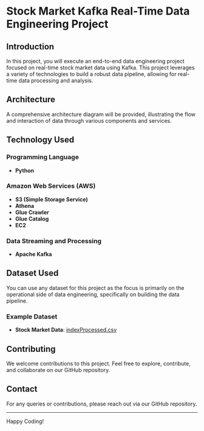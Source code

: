 # Stock Market Kafka Real-Time Data Engineering Project

## Introduction

In this project, you will execute an end-to-end data engineering project focused on real-time stock market data using Kafka. This project leverages a variety of technologies to build a robust data pipeline, allowing for real-time data processing and analysis.

## Architecture

A comprehensive architecture diagram will be provided, illustrating the flow and interaction of data through various components and services.

## Technology Used

### Programming Language
- **Python**

### Amazon Web Services (AWS)
- **S3 (Simple Storage Service)**
- **Athena**
- **Glue Crawler**
- **Glue Catalog**
- **EC2**

### Data Streaming and Processing
- **Apache Kafka**

## Dataset Used

You can use any dataset for this project as the focus is primarily on the operational side of data engineering, specifically on building the data pipeline.

### Example Dataset
- **Stock Market Data**: [indexProcessed.csv](https://github.com/darshilparmar/stock-market-kafka-data-engineering-project/blob/main/indexProcessed.csv)

## Contributing

We welcome contributions to this project. Feel free to explore, contribute, and collaborate on our GitHub repository.

## Contact

For any queries or contributions, please reach out via our GitHub repository.

---

Happy Coding!
